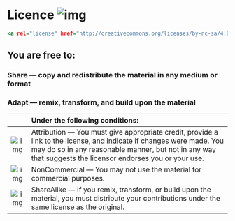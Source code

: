# Licence             ![img](https://licensebuttons.net/l/by-nc-sa/3.0/88x31.png)

~~~~~~~~~~~~~~~~~~~~~~~~~~~~ .html
<a rel="license" href="http://creativecommons.org/licenses/by-nc-sa/4.0/"><img alt="Creative Commons Licence" style="border-width:0" src="https://i.creativecommons.org/l/by-nc-sa/4.0/88x31.png" /></a><br />This work is licensed under a <a rel="license" href="http://creativecommons.org/licenses/by-nc-sa/4.0/">Creative Commons Attribution-NonCommercial-ShareAlike 4.0 International License</a>.
~~~~~~~~~~~~~~~~~~~~~~~~~~~~

## You are free to:
### Share — copy and redistribute the material in any medium or format
### Adapt — remix, transform, and build upon the material



|       | Under the following conditions:       |
| :---:  | :---   |
| ![img](https://mirrors.creativecommons.org/presskit/icons/by.large.png) | Attribution — You must give appropriate credit, provide a link to the license, and indicate if changes were made. You may do so in any reasonable manner, but not in any way that suggests the licensor endorses you or your use. |
| ![img](https://mirrors.creativecommons.org/presskit/icons/nc.png) | NonCommercial — You may not use the material for commercial purposes. |
| ![img](https://mirrors.creativecommons.org/presskit/icons/sa.png) | ShareAlike — If you remix, transform, or build upon the material, you must distribute your contributions under the same license as the original. |
